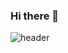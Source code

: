 ### Hi there 👋
<!-- ![header](https://capsule-render.vercel.app/api?type=waving&color=0:EEFF00,100:a82da8&height=300&section=header&text=Allie's%20Github!&fontSize=90)

 -->

![header](https://capsule-render.vercel.app/api?type=waving&height=200&text=Allie's%20Github!&fontAlign=80&fontAlignY=40&color=0:c2e59c,100:64b3f4)


<!--
**seoyoung22/seoyoung22** is a ✨ _special_ ✨ repository because its `README.md` (this file) appears on your GitHub profile.

Here are some ideas to get you started:

- 🔭 I’m currently working on ...
- 🌱 I’m currently learning ...
- 👯 I’m looking to collaborate on ...
- 🤔 I’m looking for help with ...
- 💬 Ask me about ...
- 📫 How to reach me: ...
- 😄 Pronouns: ...
- ⚡ Fun fact: ...
-->

